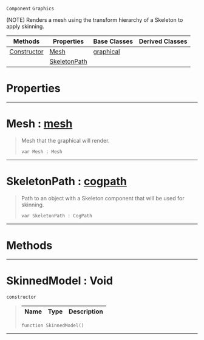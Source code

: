  `Component` `Graphics`



(NOTE) Renders a mesh using the transform hierarchy of a Skeleton to apply skinning.

|Methods|Properties|Base Classes|Derived Classes|
|---|---|---|---|
|[ Constructor](https://github.com/dragonCASTjosh/PlasmaDocs/blob/master/code_reference/class_reference/skinnedmodel.markdown#skinnedmodel-void)|[ Mesh](https://github.com/dragonCASTjosh/PlasmaDocs/blob/master/code_reference/class_reference/skinnedmodel.markdown#mesh-plasma-engine-documen)|[graphical](https://github.com/dragonCASTjosh/PlasmaDocs/blob/master/code_reference/class_reference/graphical.markdown)| |
| |[ SkeletonPath](https://github.com/dragonCASTjosh/PlasmaDocs/blob/master/code_reference/class_reference/skinnedmodel.markdown#skeletonpath-plasma-engine)| | |


 #  Properties


---  
 #  Mesh : [mesh](https://github.com/dragonCASTjosh/PlasmaDocs/blob/master/code_reference/class_reference/mesh.markdown)

> Mesh that the graphical will render.
> ``` lang=cpp, name=Lightning
> var Mesh : Mesh


---  
 #  SkeletonPath : [cogpath](https://github.com/dragonCASTjosh/PlasmaDocs/blob/master/code_reference/class_reference/cogpath.markdown)

> Path to an object with a Skeleton component that will be used for skinning.
> ``` lang=cpp, name=Lightning
> var SkeletonPath : CogPath


---  
 #  Methods


---  
 #  SkinnedModel : Void

 `constructor`

> 
> |Name|Type|Description|
> |---|---|---|
> ``` lang=cpp, name=Lightning
> function SkinnedModel()
> ``` 


---  
 

 